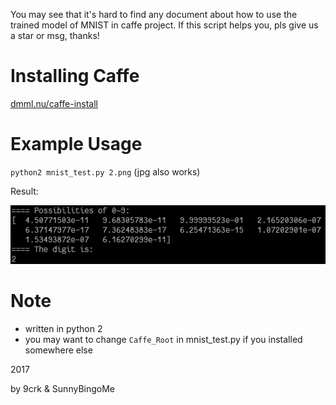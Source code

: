 You may see that it's hard to find any document about how to use the trained model of MNIST in caffe project.
If this script helps you, pls give us a star or msg, thanks!

# Installing Caffe
[dmml.nu/caffe-install](http://dmml.nu/caffe-install)

# Example Usage
`python2 mnist_test.py 2.png` (jpg also works)

Result:

![](https://github.com/SunnyBingoMe/caffe-mnist-test/raw/master/2017-12-03-15-50-27.jpg)

# Note
* written in python 2
* you may want to change `Caffe_Root` in mnist_test.py if you installed somewhere else



2017

by 9crk & SunnyBingoMe
